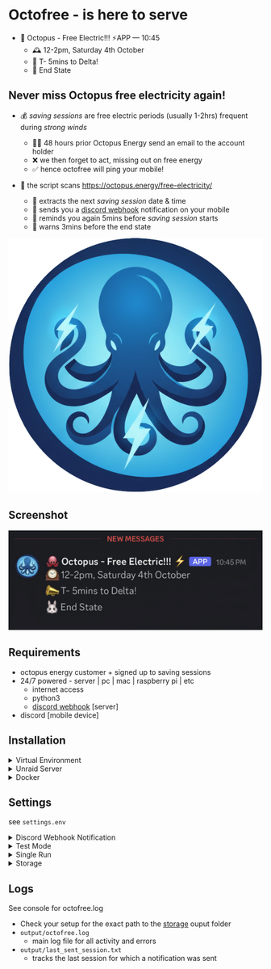 # Octofree - is here to serve
- 🐙 Octopus - Free Electric!!! ⚡APP — 10:45
  - 🕰️ 12-2pm, Saturday 4th October
  - 📣 T- 5mins to Delta!
  - 🐰 End State 

## Never miss Octopus free electricity again! 
- 💰 *saving sessions* are free electric periods (usually 1-2hrs) frequent during *strong winds* 
  - 👩‍💻 48 hours prior Octopus Energy send an email to the account holder
  - ❌ we then forget to act, missing out on free energy
  - ✅ hence octofree will ping your mobile!

- 🧠 the script scans https://octopus.energy/free-electricity/ 
  - 📆 extracts the next *saving session* date & time 
  - 📱 sends you a [discord webhook](#discord-webhook-notification) notification on your mobile
  - 📣 reminds you again 5mins before *saving session* starts
  - 🐰 warns 3mins before the end state

![logo](https://github.com/dopeytree/octofree/blob/master/logo_octofree.png?raw=true)

## Screenshot

![screenshot](https://github.com/dopeytree/octofree/blob/master/screenshot_full.png?raw=true)

## Requirements 

- octopus energy customer + signed up to saving sessions
- 24/7 powered - server | pc | mac | raspberry pi | etc
  - internet access
  - python3
  - [discord webhook](#discord-webhook-notification) [server]
- discord [mobile device] 

## Installation 

<details>
<summary> Virtual Environment</summary>

## Virtual Environment

Preferred method is [docker](#docker) but you can also run in a Python virtual environment located a `.venv` folder

- create the virtual environment:
```sh
python3 -m venv .venv
```
- activate the virtual environment (macOS/Linux):
```sh
source .venv/bin/activate
```
- set [settings](#settings-configuration) in settings.env 
- run the script
```sh  
 python3 octofree/octofree.py 
 ```
</details>

<details>
<summary> Unraid Server</summary>

## Unraid Server

- add CONTAINER
- repo url: 
```sh 
ghcr.io/dopeytree/octofree:latest 
```
- advanced --> icon url: 
```sh 
https://github.com/dopeytree/octofree/blob/61e16adea141812f674ca91d86ab697ac02e0c91/logo_octofree.png?raw=true
```
#### add VARIABLE -> discord:
- `key` = 
```sh
DISCORD_WEBHOOK_URL
```
- `value` = 
- `enter_your_discord_server_webhook`

#### add VARIABLE -> test mode:
- `key`=
```sh
TEST_MODE
```
- `value` = 
```sh
false
```
#### add VARIABLE -> loop:
- `key` = 
```sh
SINGLE_RUN
```
- `value` = 
```sh
false
  ```
#### add PATH:
- `container path` = 
```sh
  /data
```
- `host path` = 
```sh
/mnt/user/appdata/octofree
```
#### APPLY settings
</details>

<details>
<summary> Docker</summary>

## Docker

- Official published image on GitHub Container Registry :

```sh
docker pull ghcr.io/dopeytree/octofree:latest
```

Run the published image (recommended):

```sh
docker run --rm \
  --env-file ./octofree/settings.env \
  -v /path/on/host/octofree-data:/data \
  ghcr.io/dopeytree/octofree:latest
```

#### Notes:

- Use `--env-file ./octofree/settings.env` or set individual `-e` variables to provide your 
  - `DISCORD_WEBHOOK_URL`, `OUTPUT_DIR`, and other options
  - If no `settings.env` file exists in your workspace, copy or create one from `octofree/settings.env.template`
- Bind-mount a host folder to persist logs and state
  - Set `OUTPUT_DIR=/data` (or another mounted path) so the `output/` files appear on the host

#### Optional quick local build:

```sh
# Build locally (if you need to modify code or prefer a local image)
docker build -t octofree ./octofree
```
```sh
# Run the locally built image
docker run --rm --env-file ./octofree/settings.env -v /path/on/host/octofree-data:/data octofree
```

If you want the helper script and vulnerability scan, run the included `./octofree/build.sh` (it builds the image and runs a Trivy scan).

## Example `docker-compose.yml` (recommended for long-running deployments):

```yaml
version: '3.8'
services:
  octofree:
    image: ghcr.io/dopeytree/octofree:latest
    environment:
      - DISCORD_WEBHOOK_URL=${DISCORD_WEBHOOK_URL}
      - OUTPUT_DIR=/data
      - SINGLE_RUN=false
      - TEST_MODE=false
    volumes:
      - /path/on/host/octofree-data:/data
    restart: unless-stopped
```

### Docker Tips & troubleshooting
- If you change `settings.env` locally, avoid rebuilding by supplying `--env-file` or `-e` variables at `docker run` time
- Check logs and last-sent session inside the mounted folder (`octofree.log`, `last_sent_session.txt`) when debugging notifications
- The `build.sh` script runs Trivy; if you don't have Trivy available you can skip it and use `docker build` directly

</details>

## Settings

see `settings.env`

<details>
<summary> Discord Webhook Notification</summary>

### Discord Webhook Notification

- [required for notifications]
- load or create a server in *discord*
- create a new channel called 'octofree'
- click the cogs to get the settings then find the webhooks button
- create a new webhook & copy the url
- set your *discord* webhook URL in `settings.env`

```sh
DISCORD_WEBHOOK_URL=https://discord.com/api/webhooks/...
```
</details>

<details>
<summary> Test Mode</summary>

### Test Mode

- allows multiple notifcation testing when 1x is live
- DEFAULT=`false` to send only 1x notification per *saving sessions*
- set to `true` to send > than 1x notification per current session
- `true` currently only works during an *active* saving session
- `true` sends time date, then 1min sends 5min delta, then end state
- `true` allows testing of discord on mobile etc

```sh
TEST_MODE=false
TEST_MODE=true
```
</details>

<details>
<summary> Single Run</summary>

### Single Run

- to loop or not
- true = runs the script once & exits (instead of looping every hour)
- DEFAULT=false
- set to `false` for continuous hourly monitoring

```sh
SINGLE_RUN=false
SINGLE_RUN=true
```
</details>

<details>
<summary> Storage</summary>

### Storage

Only required for [unraid](#unraid) & [docker](#docker)
```sh
volumes:
      - /path/on/host/octofree-data:/data
```
</details>

## Logs

See console for octofree.log
- Check your setup for the exact path to the [storage](#storage) ouput folder
- `output/octofree.log`
  - main log file for all activity and errors
- `output/last_sent_session.txt`
  - tracks the last session for which a notification was sent
